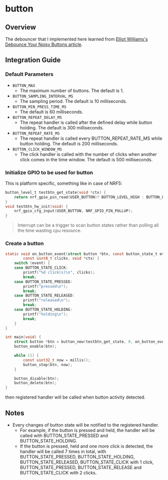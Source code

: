 # button

## Overview
The debouncer that I implemented here learned from [Elliot Williams's Debounce Your Noisy Buttons article](https://hackaday.com/2015/12/10/embed-with-elliot-debounce-your-noisy-buttons-part-ii/).

## Integration Guide
### Default Parameters
* `BUTTON_MAX`
  - The maximum number of buttons. The default is 1.
* `BUTTON_SAMPLING_INTERVAL_MS`
  - The sampling period. The default is 10 milliseconds.
* `BUTTON_MIN_PRESS_TIME_MS`
  - The default is 60 milliseconds.
* `BUTTON_REPEAT_DELAY_MS`
  - The repeat handler is called after the defined delay while button holding. The default is 300 milliseconds.
* `BUTTON_REPEAT_RATE_MS`
  - The repeat handler is called every BUTTON_REPEAT_RATE_MS while button holding. The default is 200 milliseconds.
* `BUTTON_CLICK_WINDOW_MS`
  - The click handler is called with the number of clicks when another click comes in the time window. The default is 500 milliseconds.
 
### Initialize GPIO to be used for button
This is platform specific, something like in case of NRF5:

```c
button_level_t testbtn_get_state(void *ctx) {
	return nrf_gpio_pin_read(USER_BUTTON)? BUTTON_LEVEL_HIGH : BUTTON_LEVEL_LOW;
}
void testbtn_hw_init(void) {
	nrf_gpio_cfg_input(USER_BUTTON, NRF_GPIO_PIN_PULLUP);
}
```

> Interrupt can be a trigger to scan button states rather than polling all the
> time wasting cpu resource.

### Create a button

```c
static void on_button_event(struct button *btn, const button_state_t event,
		const uint8_t clicks, void *ctx) {
	switch (event) {
	case BUTTON_STATE_CLICK:
        printf("%d click(s)\n", clicks);
		break;
	case BUTTON_STATE_PRESSED:
        printf("pressed\n");
		break;
	case BUTTON_STATE_RELEASED:
        printf("released\n");
		break;
	case BUTTON_STATE_HOLDING:
        printf("holding\n");
		break;
	}
}

int main(void) {
	struct button *btn = button_new(testbtn_get_state, 0, on_button_event, 0);
    button_enable(btn);

    while (1) {
        const uint32_t now = millis();
        button_step(btn, now);
    }

    button_disable(btn);
    button_delete(btn);
}
```

then registered handler will be called when button activity detected.

## Notes
- Every changes of button state will be notified to the registered handler.
  - For example, if the button is pressed and held, the handler will be called with BUTTON_STATE_PRESSED and BUTTON_STATE_HOLDING.
  - If the button is pressed, held and one more click is detected, the handler will be called 7 times in total, with BUTTON_STATE_PRESSED, BUTTON_STATE_HOLDING, BUTTON_STATE_RELEASED, BUTTON_STATE_CLICK with 1 click, BUTTON_STATE_PRESSED, BUTTON_STATE_RELEASE and BUTTON_STATE_CLICK with 2 clicks.
